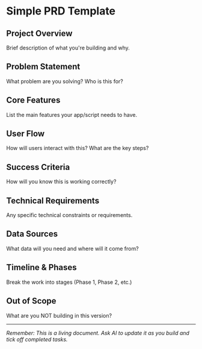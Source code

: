 # Simple PRD Template

## Project Overview
Brief description of what you're building and why.

## Problem Statement
What problem are you solving? Who is this for?

## Core Features
List the main features your app/script needs to have.

## User Flow
How will users interact with this? What are the key steps?

## Success Criteria
How will you know this is working correctly?

## Technical Requirements
Any specific technical constraints or requirements.

## Data Sources
What data will you need and where will it come from?

## Timeline & Phases
Break the work into stages (Phase 1, Phase 2, etc.)

## Out of Scope
What are you NOT building in this version?

---

*Remember: This is a living document. Ask AI to update it as you build and tick off completed tasks.*